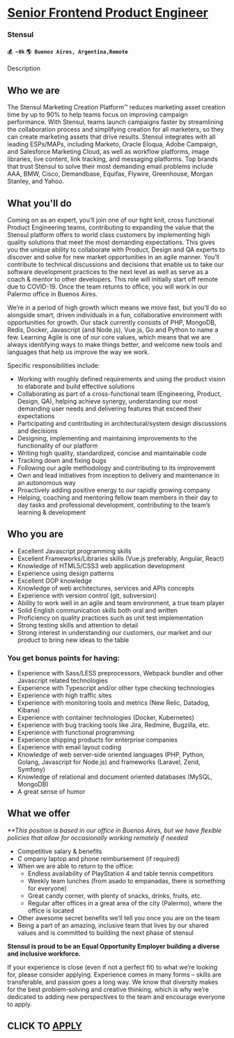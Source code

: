 # [Senior Frontend Product Engineer](https://www.remotewlb.com/apply/senior-frontend-product-engineer)  
### Stensul  
#### `💰 ~0k` `🌎 Buenos Aires, Argentina,Remote`  

Description

## Who we are

The Stensul Marketing Creation Platform™ reduces marketing asset creation time by up to 90% to help teams focus on improving campaign performance. With Stensul, teams launch campaigns faster by streamlining the collaboration process and simplifying creation for all marketers, so they can create marketing assets that drive results. Stensul integrates with all leading ESPs/MAPs, including Marketo, Oracle Eloqua, Adobe Campaign, and Salesforce Marketing Cloud, as well as workflow platforms, image libraries, live content, link tracking, and messaging platforms. Top brands that trust Stensul to solve their most demanding email problems include AAA, BMW, Cisco, Demandbase, Equifax, Flywire, Greenhouse, Morgan Stanley, and Yahoo.

## What you'll do

Coming on as an expert, you’ll join one of our tight knit, cross functional Product Engineering teams, contributing to expanding the value that the Stensul platform offers to world class customers by implementing high quality solutions that meet the most demanding expectations. This gives you the unique ability to collaborate with Product, Design and QA experts to discover and solve for new market opportunities in an agile manner. You’ll contribute to technical discussions and decisions that enable us to take our software development practices to the next level as well as serve as a coach & mentor to other developers. This role will initially start off remote due to COVID-19. Once the team returns to office, you will work in our Palermo office in Buenos Aires.

We’re in a period of high growth which means we move fast, but you’ll do so alongside smart, driven individuals in a fun, collaborative environment with opportunities for growth. Our stack currently consists of PHP, MongoDB, Redis, Docker, Javascript (and Node.js), Vue.js, Go and Python to name a few. Learning Agile is one of our core values, which means that we are always identifying ways to make things better, and welcome new tools and languages that help us improve the way we work.

Specific responsibilities include:

  * Working with roughly defined requirements and using the product vision to elaborate and build effective solutions
  * Collaborating as part of a cross-functional team (Engineering, Product, Design, QA), helping achieve synergy, understanding our most demanding user needs and delivering features that exceed their expectations
  * Participating and contributing in architectural/system design discussions and decisions
  * Designing, implementing and maintaining improvements to the functionality of our platform
  * Writing high quality, standardized, concise and maintainable code
  * Tracking down and fixing bugs
  * Following our agile methodology and contributing to its improvement
  * Own and lead initiatives from inception to delivery and maintenance in an autonomous way
  * Proactively adding positive energy to our rapidly growing company
  * Helping, coaching and mentoring fellow team members in their day to day tasks and professional development, contributing to the team’s learning & development

## Who you are

  * Excellent Javascript programming skills 
  * Excellent Frameworks/Libraries skills (Vue.js preferably, Angular, React)
  * Knowledge of HTML5/CSS3 web application development
  * Experience using design patterns
  * Excellent OOP knowledge
  * Knowledge of web architectures, services and APIs concepts
  * Experience with version control (git, subversion)
  * Ability to work well in an agile and team environment, a true team player
  * Solid English communication skills both oral and written
  * Proficiency on quality practices such as unit test implementation
  * Strong testing skills and attention to detail
  * Strong interest in understanding our customers, our market and our product to bring new ideas to the table

### You get bonus points for having:

  * Experience with Sass/LESS preprocessors, Webpack bundler and other Javascript related technologies
  * Experience with Typescript and/or other type checking technologies
  * Experience with high traffic sites
  * Experience with monitoring tools and metrics (New Relic, Datadog, Kibana)
  * Experience with container technologies (Docker, Kubernetes)
  * Experience with bug tracking tools like Jira, Redmine, Bugzilla, etc.
  * Experience with functional programming
  * Experience shipping products for enterprise companies
  * Experience with email layout coding
  * Knowledge of web server-side oriented languages (PHP, Python, Golang, Javascript for Node.js) and frameworks (Laravel, Zend, Symfony)
  * Knowledge of relational and document oriented databases (MySQL, MongoDB)
  * A great sense of humor

## What we offer

_**This position is based in our office in Buenos Aires, but we have flexible policies that allow for occasionally working remotely if needed_

  * Competitive salary & benefits
  * _C_ ompany laptop and phone reimbursement (if required)
  * When we are able to return to the office:
    * Endless availability of PlayStation 4 and table tennis competitors
    * Weekly team lunches (from asado to empanadas, there is something for everyone)
    * Great candy corner, with plenty of snacks, drinks, fruits, etc.
    * Regular after offices in a great area of the city (Palermo), where the office is located
  * Other awesome secret benefits we’ll tell you once you are on the team
  * Being a part of an amazing, inclusive team that lives by our shared values and is committed to building the next phase of stensul

**Stensul is proud to be an Equal Opportunity Employer building a diverse and inclusive workforce.**

If your experience is close (even if not a perfect fit) to what we’re looking for, please consider applying. Experience comes in many forms – skills are transferable, and passion goes a long way. We know that diversity makes for the best problem-solving and creative thinking, which is why we’re dedicated to adding new perspectives to the team and encourage everyone to apply.

  
## CLICK TO [APPLY](https://www.remotewlb.com/apply/senior-frontend-product-engineer)

